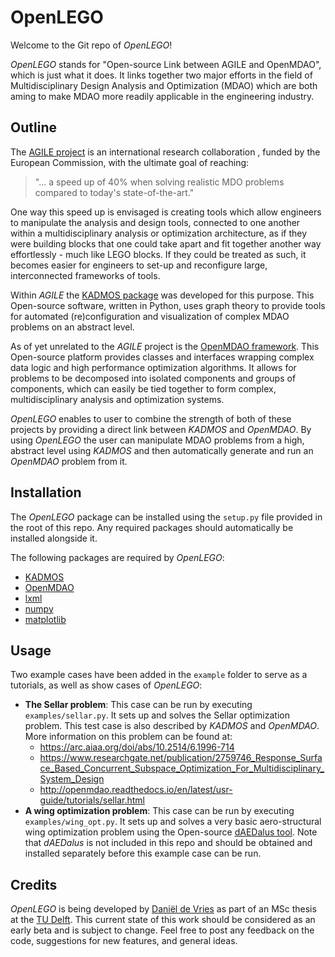 # OpenLEGO
Welcome to the Git repo of *OpenLEGO*!

*OpenLEGO* stands for "Open-source Link between AGILE and OpenMDAO", which is just what it does. It links together two
major efforts in the field of Multidisciplinary Design Analysis and Optimization (MDAO) which are both aming to make
MDAO more readily applicable in the engineering industry.

## Outline

The [AGILE project](https://www.agile-project.eu/) is an international research collaboration , funded by the European
Commission, with the ultimate goal of reaching:
>"... a speed up of 40% when solving realistic MDO problems compared to today's state-of-the-art."

One way this speed up is envisaged is creating tools which allow engineers to manipulate the analysis and design tools,
connected to one another within a multidisciplinary analysis or optimization architecture, as if they were building
blocks that one could take apart and fit together another way effortlessly - much like LEGO blocks. If they could be
treated as such, it becomes easier for engineers to set-up and reconfigure large, interconnected frameworks of tools.

Within *AGILE* the [KADMOS package](https://pypi.python.org/pypi/kadmos) was developed for this purpose. This
Open-source software, written in Python, uses graph theory to provide tools for automated (re)configuration and
visualization of complex MDAO problems on an abstract level.

As of yet unrelated to the *AGILE* project is the [OpenMDAO framework](http://openmdao.org/). This Open-source platform
provides classes and interfaces wrapping complex data logic and high performance optimization algorithms. It allows
for problems to be decomposed into isolated components and groups of components, which can easily be tied together to
form complex, multidisciplinary analysis and optimization systems.

*OpenLEGO* enables to user to combine the strength of both of these projects by providing a direct link between *KADMOS*
and *OpenMDAO*. By using *OpenLEGO* the user can manipulate MDAO problems from a high, abstract level using *KADMOS* and
then automatically generate and run an *OpenMDAO* problem from it.

## Installation

The *OpenLEGO* package can be installed using the `setup.py` file provided in the root of this repo. Any required packages
should automatically be installed alongside it.

The following packages are required by *OpenLEGO*:

- [KADMOS](https://pypi.python.org/pypi/kadmos)
- [OpenMDAO](https://testpypi.python.org/pypi/openmdao)
- [lxml](https://pypi.python.org/pypi/lxml)
- [numpy](https://pypi.python.org/pypi/numpy)
- [matplotlib](https://pypi.python.org/pypi/matplotlib/)

## Usage

Two example cases have been added in the `example` folder to serve as a tutorials, as well as show cases of *OpenLEGO*:
- **The Sellar problem**: This case can be run by executing `examples/sellar.py`. It sets up and solves the Sellar 
optimization problem. This test case is also described by *KADMOS* and *OpenMDAO*. More information on this problem can
be found at:
    - https://arc.aiaa.org/doi/abs/10.2514/6.1996-714
    - https://www.researchgate.net/publication/2759746_Response_Surface_Based_Concurrent_Subspace_Optimization_For_Multidisciplinary_System_Design
    - http://openmdao.readthedocs.io/en/latest/usr-guide/tutorials/sellar.html
- **A wing optimization problem**: This case can be run by executing `examples/wing_opt.py`. It sets up and solves a very
basic aero-structural wing optimization problem using the Open-source [dAEDalus tool](https://github.com/sbind/dAEDalusNXT).
Note that *dAEDalus* is not included in this repo and should be obtained and installed separately before this example case
can be run.

## Credits
*OpenLEGO* is being developed by [Daniël de Vries](https://www.linkedin.com/in/dani%C3%ABl-de-vries-07495661/) as part
of an MSc thesis at the [TU Delft](https://tudelft.nl/). This current state of this work should be considered as an early
beta and is subject to change. Feel free to post any feedback on the code, suggestions for new features, and general ideas.
